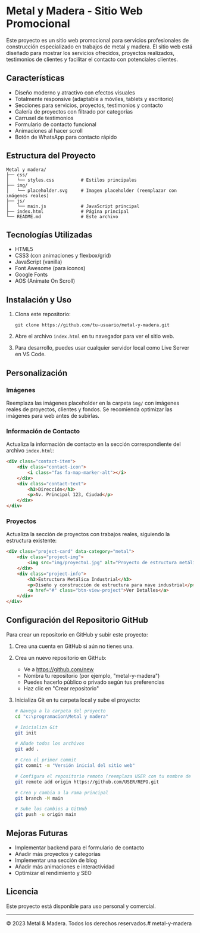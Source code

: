 # Metal y Madera - Sitio Web Promocional

Este proyecto es un sitio web promocional para servicios profesionales de construcción especializado en trabajos de metal y madera. El sitio web está diseñado para mostrar los servicios ofrecidos, proyectos realizados, testimonios de clientes y facilitar el contacto con potenciales clientes.

## Características

- Diseño moderno y atractivo con efectos visuales
- Totalmente responsive (adaptable a móviles, tablets y escritorio)
- Secciones para servicios, proyectos, testimonios y contacto
- Galería de proyectos con filtrado por categorías
- Carrusel de testimonios
- Formulario de contacto funcional
- Animaciones al hacer scroll
- Botón de WhatsApp para contacto rápido

## Estructura del Proyecto

```
Metal y madera/
├── css/
│   └── styles.css          # Estilos principales
├── img/
│   └── placeholder.svg     # Imagen placeholder (reemplazar con imágenes reales)
├── js/
│   └── main.js             # JavaScript principal
├── index.html              # Página principal
└── README.md               # Este archivo
```

## Tecnologías Utilizadas

- HTML5
- CSS3 (con animaciones y flexbox/grid)
- JavaScript (vanilla)
- Font Awesome (para iconos)
- Google Fonts
- AOS (Animate On Scroll)

## Instalación y Uso

1. Clona este repositorio:
   ```
   git clone https://github.com/tu-usuario/metal-y-madera.git
   ```

2. Abre el archivo `index.html` en tu navegador para ver el sitio web.

3. Para desarrollo, puedes usar cualquier servidor local como Live Server en VS Code.

## Personalización

### Imágenes

Reemplaza las imágenes placeholder en la carpeta `img/` con imágenes reales de proyectos, clientes y fondos. Se recomienda optimizar las imágenes para web antes de subirlas.

### Información de Contacto

Actualiza la información de contacto en la sección correspondiente del archivo `index.html`:

```html
<div class="contact-item">
    <div class="contact-icon">
        <i class="fas fa-map-marker-alt"></i>
    </div>
    <div class="contact-text">
        <h3>Dirección</h3>
        <p>Av. Principal 123, Ciudad</p>
    </div>
</div>
```

### Proyectos

Actualiza la sección de proyectos con trabajos reales, siguiendo la estructura existente:

```html
<div class="project-card" data-category="metal">
    <div class="project-img">
        <img src="img/proyecto1.jpg" alt="Proyecto de estructura metálica">
    </div>
    <div class="project-info">
        <h3>Estructura Metálica Industrial</h3>
        <p>Diseño y construcción de estructura para nave industrial</p>
        <a href="#" class="btn-view-project">Ver Detalles</a>
    </div>
</div>
```

## Configuración del Repositorio GitHub

Para crear un repositorio en GitHub y subir este proyecto:

1. Crea una cuenta en GitHub si aún no tienes una.

2. Crea un nuevo repositorio en GitHub:
   - Ve a https://github.com/new
   - Nombra tu repositorio (por ejemplo, "metal-y-madera")
   - Puedes hacerlo público o privado según tus preferencias
   - Haz clic en "Crear repositorio"

3. Inicializa Git en tu carpeta local y sube el proyecto:

   ```bash
   # Navega a la carpeta del proyecto
   cd "c:\programacion\Metal y madera"
   
   # Inicializa Git
   git init
   
   # Añade todos los archivos
   git add .
   
   # Crea el primer commit
   git commit -m "Versión inicial del sitio web"
   
   # Configura el repositorio remoto (reemplaza USER con tu nombre de usuario y REPO con el nombre de tu repositorio)
   git remote add origin https://github.com/USER/REPO.git
   
   # Crea y cambia a la rama principal
   git branch -M main
   
   # Sube los cambios a GitHub
   git push -u origin main
   ```

## Mejoras Futuras

- Implementar backend para el formulario de contacto
- Añadir más proyectos y categorías
- Implementar una sección de blog
- Añadir más animaciones e interactividad
- Optimizar el rendimiento y SEO

## Licencia

Este proyecto está disponible para uso personal y comercial.

---

© 2023 Metal & Madera. Todos los derechos reservados.#   m e t a l - y - m a d e r a  
 